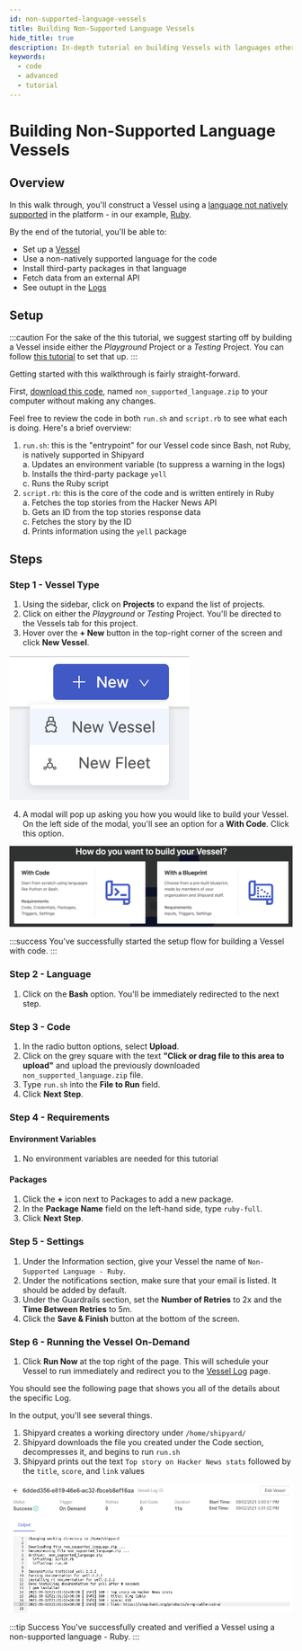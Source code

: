 ```yaml
---
id: non-supported-language-vessels
title: Building Non-Supported Language Vessels
hide_title: true
description: In-depth tutorial on building Vessels with languages other than the supported Bash, Python, and Node.
keywords:
  - code
  - advanced
  - tutorial
---
```


<!-- import Tabs from '@theme/Tabs'; -->
<!-- import TabItem from '@theme/TabItem'; -->

# Building Non-Supported Language Vessels

## Overview

In this walk through, you'll construct a Vessel using a [language not natively supported](../reference/code/code-overview.md) in the platform - in our example, [Ruby](https://www.ruby-lang.org/en/).

By the end of the tutorial, you'll be able to:

- Set up a [Vessel](../reference/vessels.md)
- Use a non-natively supported language for the code
- Install third-party packages in that language
- Fetch data from an external API
- See outupt in the [Logs](../reference/logs/logs-overview.md)

## Setup

:::caution
For the sake of the this tutorial, we suggest starting off by building a Vessel inside either the *Playground* Project or a *Testing* Project. You can follow [this tutorial](first-project.md) to set that up.
:::

Getting started with this walkthrough is fairly straight-forward.

First, [download this code](../.gitbook/assets/non_supported_language.zip), named `non_supported_language.zip` to your computer without making any changes.

Feel free to review the code in both `run.sh` and `script.rb` to see what each is doing. Here's a brief overview:

1. `run.sh`: this is the "entrypoint" for our Vessel code since Bash, not Ruby, is natively supported in Shipyard  
	a. Updates an environment variable (to suppress a warning in the logs)  
	b. Installs the third-party package `yell`  
	c. Runs the Ruby script  
2. `script.rb`: this is the core of the code and is written entirely in Ruby  
	a. Fetches the top stories from the Hacker News API  
	b. Gets an ID from the top stories response data  
	c. Fetches the story by the ID  
	d. Prints information using the `yell` package  

## Steps

### Step 1 - Vessel Type

1. Using the sidebar, click on **Projects** to expand the list of projects.
2. Click on either the *Playground* or *Testing* Project. You'll be directed to the Vessels tab for this project.
3. Hover over the **+ New** button in the top-right corner of the screen and click **New Vessel**.

![](../.gitbook/assets/shipyard_2021_03_16_16_23_03.png)

4. A modal will pop up asking you how you would like to build your Vessel. On the left side of the modal, you'll see an option for a **With Code**. Click this option.

![](../.gitbook/assets/shipyard_2021_03_16_16_24_01.png)

:::success
You've successfully started the setup flow for building a Vessel with code.
:::

### Step 2 - Language

1. Click on the **Bash** option. You'll be immediately redirected to the next step.

### Step 3 - Code

1. In the radio button options, select **Upload**.
2. Click on the grey square with the text **"Click or drag file to this area to upload"** and upload the previously downloaded `non_supported_language.zip` file.
3. Type `run.sh` into the **File to Run** field.
4. Click **Next Step**.

### Step 4 - Requirements

#### Environment Variables

1. No environment variables are needed for this tutorial

#### Packages

1. Click the **+** icon next to Packages to add a new package.
2. In the **Package Name** field on the left-hand side, type `ruby-full`.
3. Click **Next Step**.

### Step 5 - Settings

1. Under the Information section, give your Vessel the name of `Non-Supported Language - Ruby`.
2. Under the notifications section, make sure that your email is listed. It should be added by default.
3. Under the Guardrails section, set the **Number of Retries** to 2x and the **Time Between Retries** to 5m.
4. Click the **Save & Finish** button at the bottom of the screen.

### Step 6 - Running the Vessel On-Demand

1. Click **Run Now** at the top right of the page. This will schedule your Vessel to run immediately and redirect you to the [Vessel Log](../reference/logs/vessel-logs.md) page.

You should see the following page that shows you all of the details about the specific Log.

In the output, you'll see several things.

1. Shipyard creates a working directory under `/home/shipyard/`
2. Shipyard downloads the file you created under the Code section, decompresses it, and begins to run `run.sh`
3. Shipyard prints out the text `Top story on Hacker News stats` followed by the `title`, `score`, and `link` values

![](../.gitbook/assets/non-supported-language-log.png)

:::tip Success
You've successfully created and verified a Vessel using a non-supported language - Ruby.
:::
